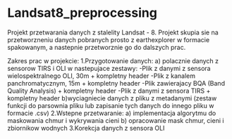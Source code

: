 # Landsat8_preprocessing

Projekt przetwarania danych z stalelity Landsat - 8.
Projekt skupia sie na przetworzneniu danych pobranych prosto z earthexplorer w formacie spakowanym,
a nastepnie przetworznie go do dalszych prac.

Zakres prac w projekcie:
	1.Przygotowanie danych:
		a) polacznie danych z sensorow TIRS i OLI w nastepujace zestawy:
			-Plik z danymi z sensora wielospektralnego OLI, 30m + kompletny header
			-Plik z kanalem panchromatycznym, 15m + kompletny header
			-Plik zawierajacy BQA (Band Quality Analysis) + kompletny header
			-Plik z danymi z sensora TIRS + kompletny header
		b)wyciagniecie danych z pliku z metadanymi (zestaw funkcji do parsownia pliku lub
		                                            zapisanie tych danych do innego pliku w formacie .csv)
	2.Wstepne przetwaranie:
		a) implementacja algorytmu do maskowania chmur i wykrywania cieni
		b) opracowanie mask chmur, cieni i zbiornikow wodnych
	3.Korekcja danych z sensora OLI
